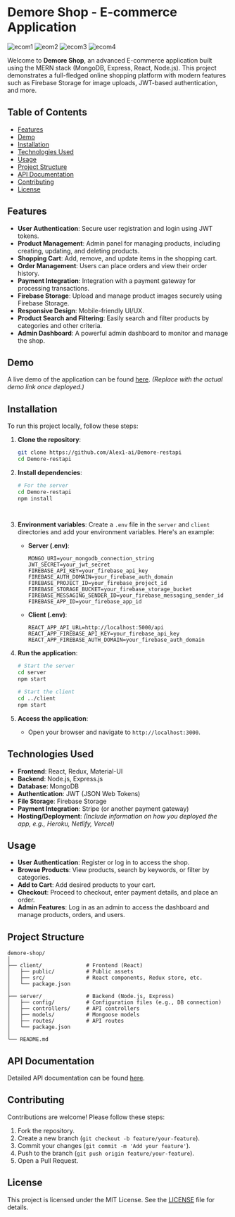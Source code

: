
# Demore Shop - E-commerce Application
![ecom1](https://github.com/user-attachments/assets/8470d03f-fca2-4f57-aa6a-e622853cc824)
![eom2](https://github.com/user-attachments/assets/e4dbf81e-8c45-45ec-bd6b-0a7b8dae29a3)
![ecom3](https://github.com/user-attachments/assets/cf4218f4-cb7b-4f5e-a466-4fcf5f862835)
![ecom4](https://github.com/user-attachments/assets/c4b38261-d070-44dc-a3c4-ec4aa9342a8f)

Welcome to **Demore Shop**, an advanced E-commerce application built using the MERN stack (MongoDB, Express, React, Node.js). This project demonstrates a full-fledged online shopping platform with modern features such as Firebase Storage for image uploads, JWT-based authentication, and more.

## Table of Contents

- [Features](#features)
- [Demo](#demo)
- [Installation](#installation)
- [Technologies Used](#technologies-used)
- [Usage](#usage)
- [Project Structure](#project-structure)
- [API Documentation](#api-documentation)
- [Contributing](#contributing)
- [License](#license)

## Features

- **User Authentication**: Secure user registration and login using JWT tokens.
- **Product Management**: Admin panel for managing products, including creating, updating, and deleting products.
- **Shopping Cart**: Add, remove, and update items in the shopping cart.
- **Order Management**: Users can place orders and view their order history.
- **Payment Integration**: Integration with a payment gateway for processing transactions.
- **Firebase Storage**: Upload and manage product images securely using Firebase Storage.
- **Responsive Design**: Mobile-friendly UI/UX.
- **Product Search and Filtering**: Easily search and filter products by categories and other criteria.
- **Admin Dashboard**: A powerful admin dashboard to monitor and manage the shop.

## Demo

A live demo of the application can be found [here](#). *(Replace with the actual demo link once deployed.)*

## Installation

To run this project locally, follow these steps:

1. **Clone the repository**:
   ```bash
   git clone https://github.com/Alex1-ai/Demore-restapi
   cd Demore-restapi
   ```

2. **Install dependencies**:
   ```bash
   # For the server
   cd Demore-restapi
   npm install

  
   ```

3. **Environment variables**:
   Create a `.env` file in the `server` and `client` directories and add your environment variables. Here's an example:

   - **Server (.env)**:
     ```
     MONGO_URI=your_mongodb_connection_string
     JWT_SECRET=your_jwt_secret
     FIREBASE_API_KEY=your_firebase_api_key
     FIREBASE_AUTH_DOMAIN=your_firebase_auth_domain
     FIREBASE_PROJECT_ID=your_firebase_project_id
     FIREBASE_STORAGE_BUCKET=your_firebase_storage_bucket
     FIREBASE_MESSAGING_SENDER_ID=your_firebase_messaging_sender_id
     FIREBASE_APP_ID=your_firebase_app_id
     ```

   - **Client (.env)**:
     ```
     REACT_APP_API_URL=http://localhost:5000/api
     REACT_APP_FIREBASE_API_KEY=your_firebase_api_key
     REACT_APP_FIREBASE_AUTH_DOMAIN=your_firebase_auth_domain
     ```

4. **Run the application**:
   ```bash
   # Start the server
   cd server
   npm start

   # Start the client
   cd ../client
   npm start
   ```

5. **Access the application**:
   - Open your browser and navigate to `http://localhost:3000`.

## Technologies Used

- **Frontend**: React, Redux, Material-UI
- **Backend**: Node.js, Express.js
- **Database**: MongoDB
- **Authentication**: JWT (JSON Web Tokens)
- **File Storage**: Firebase Storage
- **Payment Integration**: Stripe (or another payment gateway)
- **Hosting/Deployment**: *(Include information on how you deployed the app, e.g., Heroku, Netlify, Vercel)*

## Usage

- **User Authentication**: Register or log in to access the shop.
- **Browse Products**: View products, search by keywords, or filter by categories.
- **Add to Cart**: Add desired products to your cart.
- **Checkout**: Proceed to checkout, enter payment details, and place an order.
- **Admin Features**: Log in as an admin to access the dashboard and manage products, orders, and users.

## Project Structure

```
demore-shop/
│
├── client/              # Frontend (React)
│   ├── public/          # Public assets
│   ├── src/             # React components, Redux store, etc.
│   └── package.json
│
├── server/              # Backend (Node.js, Express)
│   ├── config/          # Configuration files (e.g., DB connection)
│   ├── controllers/     # API controllers
│   ├── models/          # Mongoose models
│   ├── routes/          # API routes
│   └── package.json
│
└── README.md
```

## API Documentation

Detailed API documentation can be found [here](https://demore-shop.onrender.com/). 
## Contributing

Contributions are welcome! Please follow these steps:

1. Fork the repository.
2. Create a new branch (`git checkout -b feature/your-feature`).
3. Commit your changes (`git commit -m 'Add your feature'`).
4. Push to the branch (`git push origin feature/your-feature`).
5. Open a Pull Request.

## License

This project is licensed under the MIT License. See the [LICENSE](LICENSE) file for details.
